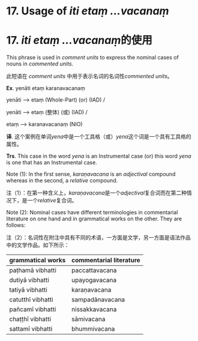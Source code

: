 # 17. Usage of *iti etaṃ ...vacanaṃ* 
# 17. *iti etaṃ ...vacanaṃ***的使用**

This phrase is used in *comment units* to express the nominal cases of nouns in 
*commented units*. 

此短语在 *comment units* 中用于表示名词的名词性*commented units*。

 **Ex**. yenāti etaṃ karanavacanaṃ 
 
 yenāti --> etaṃ (Whole-Part) (or) (IAD) / 
 
 yenāti --> etaṃ (整体) (或) (IAD) / 

 etaṃ --> karanavacanaṃ (NIO) 

 **译**. 这个案例在单词*yena*中是一个工具格（或）*yena*这个词是一个具有工具格的属性。

 **Trs**. This case in the word *yena* is an Instrumental case (or) this word *yena* is one that has an Instrumental case. 

 Note (1): In the first sense, *karaṇavacana* is an *adjectival* compound 
whereas in the second, a *relative* compound. 

注（1）：在第一种含义上，*karaṇavacana*是一个*adjectival*复合词而在第二种情况下，是一个*relative*复合词。

Note (2): Nominal cases have different terminologies in commentarial 
literature on one hand and in grammatical works on the other. They 
are follows: 
 
注（2）：名词性在附注中具有不同的术语，一方面是文学，另一方面是语法作品中的文学作品。如下所示： 

|**grammatical works**|**commentarial literature**|
|-|-|
|paṭhamā vibhatti|paccattavacana|
|dutiyā vibhatti|upayogavacana|
|tatiyā vibhatti|karaṇavacana|
|catutthī vibhatti|sampadānavacana|
|pañcamī vibhatti|nissakkavacana|
|chaṭṭhī vibhatti|sāmivacana|
|sattamī vibhatti |bhummivacana|